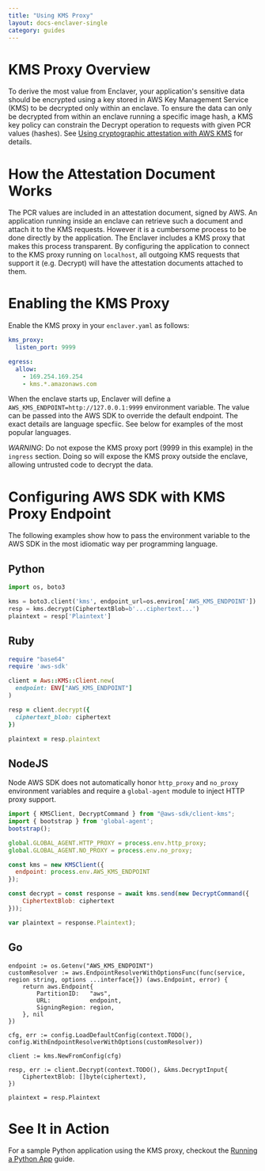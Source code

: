 ```yaml
---
title: "Using KMS Proxy"
layout: docs-enclaver-single
category: guides
---
```


# KMS Proxy Overview

To derive the most value from Enclaver, your application's sensitive data should be encrypted using a key stored in AWS Key Management Service (KMS) to be decrypted only within an enclave.
To ensure the data can only be decrypted from within an enclave running a specific image hash, a KMS key policy can constrain the Decrypt operation to requests with given PCR values (hashes).
See [Using cryptographic attestation with AWS KMS](https://docs.aws.amazon.com/enclaves/latest/user/kms.html) for details.

# How the Attestation Document Works
The PCR values are included in an attestation document, signed by AWS. An application running inside an enclave can retrieve such a document and attach it to the KMS requests.
However it is a cumbersome process to be done directly by the application. The Enclaver includes a KMS proxy that makes this process transparent.
By configuring the application to connect to the KMS proxy running on `localhost`, all outgoing KMS requests that support it (e.g. Decrypt) will have the attestation documents attached to them.

# Enabling the KMS Proxy

Enable the KMS proxy in your `enclaver.yaml` as follows:

```yaml
kms_proxy:
  listen_port: 9999

egress:
  allow:
    - 169.254.169.254
    - kms.*.amazonaws.com
```

When the enclave starts up, Enclaver will define a `AWS_KMS_ENDPOINT=http://127.0.0.1:9999` environment variable. The value can be passed into the AWS SDK to override the default endpoint.
The exact details are language specfiic. See below for examples of the most popular languages.

*WARNING*: Do not expose the KMS proxy port (9999 in this example) in the `ingress` section. Doing so will expose the KMS proxy outside the enclave, allowing untrusted code to decrypt the data.

# Configuring AWS SDK with KMS Proxy Endpoint

The following examples show how to pass the environment variable to the AWS SDK in the most idiomatic way per programming language.

## Python
```python
import os, boto3

kms = boto3.client('kms', endpoint_url=os.environ['AWS_KMS_ENDPOINT'])
resp = kms.decrypt(CiphertextBlob=b'...ciphertext...')
plaintext = resp['Plaintext']
```

## Ruby

```ruby
require "base64"
require 'aws-sdk'

client = Aws::KMS::Client.new(
  endpoint: ENV["AWS_KMS_ENDPOINT"]
)

resp = client.decrypt({
  ciphertext_blob: ciphertext
})

plaintext = resp.plaintext
```

## NodeJS

Node AWS SDK does not automatically honor `http_proxy` and `no_proxy` environment variables and require a `global-agent` module to inject HTTP proxy support.

```js
import { KMSClient, DecryptCommand } from "@aws-sdk/client-kms";
import { bootstrap } from 'global-agent';
bootstrap();

global.GLOBAL_AGENT.HTTP_PROXY = process.env.http_proxy;
global.GLOBAL_AGENT.NO_PROXY = process.env.no_proxy;

const kms = new KMSClient({
  endpoint: process.env.AWS_KMS_ENDPOINT
});

const decrypt = const response = await kms.send(new DecryptCommand({
    CiphertextBlob: ciphertext
}));

var plaintext = response.Plaintext);
```

## Go

```golang
endpoint := os.Getenv("AWS_KMS_ENDPOINT")
customResolver := aws.EndpointResolverWithOptionsFunc(func(service, region string, options ...interface{}) (aws.Endpoint, error) {
	return aws.Endpoint{
		PartitionID:   "aws",
		URL:           endpoint,
		SigningRegion: region,
	}, nil
})

cfg, err := config.LoadDefaultConfig(context.TODO(), config.WithEndpointResolverWithOptions(customResolver))

client := kms.NewFromConfig(cfg)

resp, err := client.Decrypt(context.TODO(), &kms.DecryptInput{
	CiphertextBlob: []byte(ciphertext),
})

plaintext = resp.Plaintext

```

# See It in Action

For a sample Python application using the KMS proxy, checkout the [Running a Python App](guide-app.md) guide.
